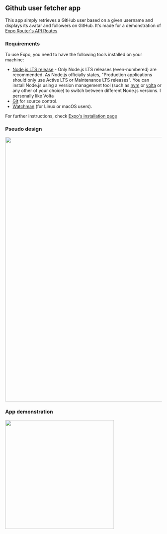 ## Github user fetcher app
This app simply retrieves a GitHub user based on a given username and displays its avatar and followers on GitHub. It's made for a demonstration of [Expo Router's API Routes](https://docs.expo.dev/router/reference/api-routes)

### Requirements
To use Expo, you need to have the following tools installed on your machine:

- [Node.js LTS release](https://nodejs.org/en) - Only Node.js LTS releases (even-numbered) are recommended.
As Node.js officially states, "Production applications should only use Active LTS or Maintenance LTS releases". You can install Node.js using a version management tool (such as [nvm](https://github.com/nvm-sh/nvm) or [volta](https://volta.sh) or any other of your choice) to switch between different Node.js versions. I personally like Volta
- [Git](https://git-scm.com) for source control.
- [Watchman](https://github.com/facebook/watchman) (for Linux or macOS users).

For further instructions, check [Expo's installation page](https://docs.expo.dev/get-started/installation)

### Pseudo design
<img width="850" src="https://github.com/kei95/expo-backend-test/assets/44686790/902341fa-86e9-4d94-84e7-370e5a72a8b5">

### App demonstration
<img width="350" src="https://github.com/kei95/github-follower-checker/assets/44686790/f285a0d1-a253-4527-9e42-cd3218b19596">
